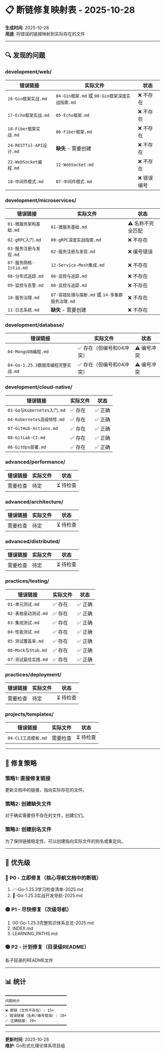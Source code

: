 # 📋 断链修复映射表 - 2025-10-28

**生成时间**: 2025-10-28  
**用途**: 将错误的链接映射到实际存在的文件

---

## 🔍 发现的问题

### development/web/

| 错误链接 | 实际文件 | 状态 |
|---------|---------|------|
| `16-Gin框架实战.md` | `04-Gin框架.md` 或 `00-Gin框架深度实战指南.md` | ❌ 不存在 |
| `17-Echo框架实战.md` | `05-Echo框架.md` | ❌ 不存在 |
| `18-Fiber框架实战.md` | `06-Fiber框架.md` | ❌ 不存在 |
| `24-RESTful-API设计.md` | **缺失** - 需要创建 | ❌ 不存在 |
| `22-WebSocket编程.md` | `12-WebSocket.md` | ❌ 不存在 |
| `10-中间件模式.md` | `07-中间件模式.md` | ❌ 错误编号 |

### development/microservices/

| 错误链接 | 实际文件 | 状态 |
|---------|---------|------|
| `01-微服务架构基础.md` | `01-微服务基础.md` | ⚠️ 名称不完全匹配 |
| `02-gRPC入门.md` | `00-gRPC深度实战指南.md` | ❌ 不存在 |
| `03-服务注册与发现.md` | `02-服务注册与发现.md` | ❌ 编号错误 |
| `07-服务网格-Istio.md` | `12-Service-Mesh集成.md` | ❌ 不存在 |
| `08-分布式追踪.md` | `06-监控与追踪.md` | ❌ 不存在 |
| `09-监控与告警.md` | `06-监控与追踪.md` | ❌ 不存在 |
| `10-服务治理.md` | `07-容错处理与熔断.md` 或 `14-多集群服务治理.md` | ❌ 不存在 |
| `11-日志系统.md` | **缺失** - 需要创建 | ❌ 不存在 |

### development/database/

| 错误链接 | 实际文件 | 状态 |
|---------|---------|------|
| `04-MongoDB编程.md` | ✅ 存在（但编号和04冲突） | ⚠️ 编号冲突 |
| `04-Go-1.25.3数据库编程完整实战.md` | ✅ 存在（但编号和04冲突） | ⚠️ 编号冲突 |

### development/cloud-native/

| 错误链接 | 实际文件 | 状态 |
|---------|---------|------|
| `03-Go与Kubernetes入门.md` | ✅ 存在 | ✅ 正确 |
| `04-Kubernetes高级特性.md` | ✅ 存在 | ✅ 正确 |
| `07-GitHub-Actions.md` | ✅ 存在 | ✅ 正确 |
| `08-GitLab-CI.md` | ✅ 存在 | ✅ 正确 |
| `06-GitOps部署.md` | ✅ 存在 | ✅ 正确 |

### advanced/performance/

| 错误链接 | 实际文件 | 状态 |
|---------|---------|------|
| 需要检查 | 待定 | ⏳ 待检查 |

### advanced/architecture/

| 错误链接 | 实际文件 | 状态 |
|---------|---------|------|
| 需要检查 | 待定 | ⏳ 待检查 |

### advanced/distributed/

| 错误链接 | 实际文件 | 状态 |
|---------|---------|------|
| 需要检查 | 待定 | ⏳ 待检查 |

### practices/testing/

| 错误链接 | 实际文件 | 状态 |
|---------|---------|------|
| `01-单元测试.md` | ✅ 存在 | ✅ 正确 |
| `02-表格驱动测试.md` | ✅ 存在 | ✅ 正确 |
| `03-集成测试.md` | ✅ 存在 | ✅ 正确 |
| `04-性能测试.md` | ✅ 存在 | ✅ 正确 |
| `05-测试覆盖率.md` | ✅ 存在 | ✅ 正确 |
| `06-Mock与Stub.md` | ✅ 存在 | ✅ 正确 |
| `07-测试最佳实践.md` | ✅ 存在 | ✅ 正确 |

### practices/deployment/

| 错误链接 | 实际文件 | 状态 |
|---------|---------|------|
| 需要检查 | 待定 | ⏳ 待检查 |

### projects/templates/

| 错误链接 | 实际文件 | 状态 |
|---------|---------|------|
| `04-CLI工具模板.md` | 需要检查 | ⏳ 待检查 |

---

## 🔧 修复策略

### 策略1: 直接修复链接

更新文档中的链接，指向实际存在的文件。

### 策略2: 创建缺失文件

对于确实需要但不存在的文件，创建它们。

### 策略3: 创建别名文件

为了保持链接稳定性，可以创建指向实际文件的别名或重定向。

---

## 📝 优先级

### 🔴 P0 - 立即修复（核心导航文档中的断链）

1. ✅-Go-1.25.3学习检查清单-2025.md
2. 🎯-Go-1.25.3实战开发导航-2025.md

### 🟡 P1 - 尽快修复（次级导航）

1. 00-Go-1.25.3完整知识体系总览-2025.md
2. INDEX.md
3. LEARNING_PATHS.md

### 🟢 P2 - 计划修复（目录级README）

各子目录的README文件

---

## 📊 统计

```text
━━━━━━━━━━━━━━━━━━━━━━━━━━━━
问题统计
━━━━━━━━━━━━━━━━━━━━━━━━━━━━
❌ 断链（文件不存在）: 15+
⚠️ 错误链接（名称/编号错误）: 10+
✅ 正确链接: 20+
━━━━━━━━━━━━━━━━━━━━━━━━━━━━
```

---

**更新时间**: 2025-10-28  
**维护**: Go形式化理论体系项目组

